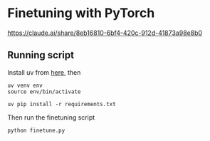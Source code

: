 # Finetuning with PyTorch

https://claude.ai/share/8eb16810-6bf4-420c-912d-41873a98e8b0

## Running script
Install uv from [here](https://docs.astral.sh/uv), then
```
uv venv env
source env/bin/activate

uv pip install -r requirements.txt
```
Then run the finetuning script
```
python finetune.py
```
